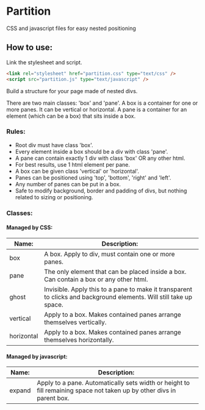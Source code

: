 # Partition
CSS and javascript files for easy nested positioning

## How to use:
Link the stylesheet and script.
```html
<link rel="stylesheet" href="partition.css" type="text/css" />
<script src="partition.js" type="text/javascript" />
```
Build a structure for your page made of nested divs.

There are two main classes: 'box' and 'pane'. A box is a container for one or more panes. It can be vertical or horizontal. A pane is a container for an element (which can be a box) that sits inside a box.

### Rules:
- Root div must have class 'box'.
- Every element inside a box should be a div with class 'pane'.
- A pane can contain exactly 1 div with class 'box' OR any other html.
- For best results, use 1 html element per pane.
- A box can be given class 'vertical' or 'horizontal'.
- Panes can be positioned using 'top', 'bottom', 'right' and 'left'.
- Any number of panes can be put in a box.
- Safe to modify background, border and padding of divs, but nothing related to sizing or positioning.

### Classes:
#### Managed by CSS:
|Name:      | Description:|
|-----------|-------------|
|box        |A box. Apply to div, must contain one or more panes.  |
|pane       |The only element that can be placed inside a box. Can contain a box or any other html.  |
|ghost      |Invisible. Apply this to a pane to make it transparent to clicks and background elements. Will still take up space.  |
|vertical   |Apply to a box. Makes contained panes arrange themselves vertically.  |
|horizontal |Apply to a box. Makes contained panes arrange themselves horizontally.  |

#### Managed by javascript:
|Name:      | Description:|
|-----------|-------------|
|expand     | Apply to a pane. Automatically sets width or height to fill remaining space not taken up by other divs in parent box.  |
